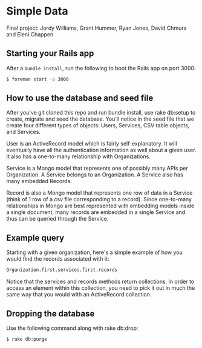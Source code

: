 # Simple Data

Final project: Jordy Williams, Grant Hummer, Ryan Jones, David Chmura and Eleni Chappen

## Starting your Rails app

After a `bundle install`, run the following to boot the Rails app on port 3000:

```sh
$ foreman start -p 3000
```

## How to use the database and seed file

After you've git cloned this repo and run bundle install, use rake db:setup to create, migrate
and seed the database. You'll notice in the seed file that we create four different types of objects: Users, Services, CSV table objects, and Services.

User is an ActiveRecord model which is fairly self-explanatory. It will eventually have all the authentication information as well about a given user. It also has a one-to-many relationship with Organizations.



Service is a Mongo model that represents one of possibly many APIs per Organization. A Service belongs to an Organization. A Service also has many embedded Records.

Record is also a Mongo model that represents one row of data in a Service (think of 1 row of a csv file corresponding to a record). Since one-to-many relationships in Mongo are best represented with embedding models inside a single document, many records are embedded in a single Service and thus can be queried through the Service.

## Example query

Starting with a given organization, here's a simple example of how you would find the records associated with it:

```sh
Organization.first.services.first.records
```

Notice that the services and records methods return collections. In order to access an element within this collection, you need to pick it out in much the same way that you would with an ActiveRecord collection.

## Dropping the database

Use the following command along with rake db:drop:

```sh
$ rake db:purge
```

